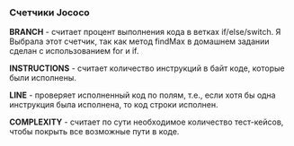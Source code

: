 ### Cчетчики Jococo ###
**BRANCH** - считает процент выполнения кода в ветках if/else/switch. Я Выбрала этот счетчик, так как метод findMax в домашнем задании сделан с использованием for и if.

**INSTRUCTIONS** - считает количество инструкций в байт коде, которые были исполнены.

**LINE** - проверяет исполненный код по полям, т.е., если хотя бы одна инструкция была исполнена, то код строки исполнен.

**COMPLEXITY** - считает по сути необходимое количество тест-кейсов, чтобы покрыть все возможные пути в коде.
